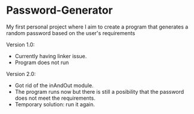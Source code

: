 # Password-Generator
My first personal project where I aim to create a program that generates a random password based on the user's requirements

Version 1.0: 
 - Currently having linker issue.
 - Program does not run

Version 2.0: 
 - Got rid of the inAndOut module. 
 - The program runs now but there is still a posibility that the password does not meet the requirements. 
 - Temporary solution: run it again.
